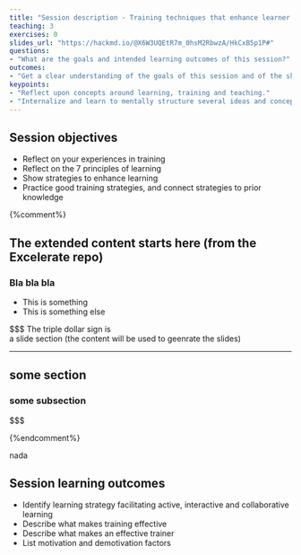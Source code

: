 ```yaml
---
title: "Session description - Training techniques that enhance learner participation and engagement"
teaching: 3
exercises: 0
slides_url: "https://hackmd.io/@X6W3UQEtR7m_0hsM2RbwzA/HkCxB5p1P#"
questions:
- "What are the goals and intended learning outcomes of this session?"
outcomes:
- "Get a clear understanding of the goals of this session and of the skil the learners are expected to acquire."
keypoints:
- "Reflect upon concepts around learning, training and teaching."
- "Internalize and learn to mentally structure several ideas and concepts related to learning, training and teaching."
---
```


## Session objectives
- Reflect on your experiences in training
- Reflect on the 7 principles of learning
- Show strategies to enhance learning
- Practice good training strategies, and connect strategies to prior knowledge

{%comment%}
## The extended content starts here (from the Excelerate repo)

### Bla bla bla
- This is something
- This is something else


$$$
The triple dollar sign is  
a slide section (the content will be used to geenrate the slides)

---

## some section
### some subsection

$$$


{%endcomment%}

nada

## Session learning outcomes
- Identify learning strategy facilitating active, interactive and collaborative learning
- Describe what makes training effective
- Describe what makes an effective trainer
- List motivation and demotivation factors
